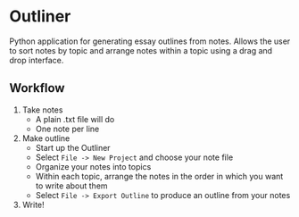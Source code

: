 Outliner
========

Python application for generating essay outlines from notes. Allows the user to
sort notes by topic and arrange notes within a topic using a drag and drop
interface.

## Workflow

1. Take notes
   - A plain .txt file will do
   - One note per line
2. Make outline
   - Start up the Outliner
   - Select <code>File -> New Project</code> and choose your note file
   - Organize your notes into topics
   - Within each topic, arrange the notes in the order in which you want to write
     about them
   - Select <code>File -> Export Outline</code> to produce an outline from your
     notes
3. Write!